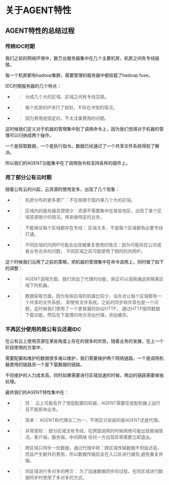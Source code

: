 # 关于AGENT特性

## AGENT特性的总结过程

### 传统IDC时期

我们之前的网络环境中，数万台服务器集中在几个主要机房，机房之间有专线链接。

每一个机房都有hadoop集群，需要管理的服务器中都挂载了hadoop fuse。

IDC时期服务器的几个特点：
* > 分成几个大的区域，区域之间有专线互联。
* > 每个机房的IP进行了规划，不存在冲突的情况。
* > 因为费用是固定的，不太注重费用的问题。

这时候我们定义对于机器的管理集中到了调用命令上，因为我们觉得对于机器的管理可以归纳成两个操作，

一个是获取数据，一个是执行指令。数据已经通过了一个共享文件系统得到了解决。

所以我们的AGENT功能集中在了调用指令和支持各样的插件上。

### 用了部分公有云时期

随着公有云的兴起，云资源的使用变多，出现了几个现象：
* > 机房分布的更多更广：不在局限于国内某几个大的区域。
* > 区域内的服务器资源很少：资源不需要集中在某些地区，出现了某个区域资源很少的情况，用来做特定的业务。
* > 不能保证每个区域都存在专线： 区域太多，不是每个区域都有必要专线打通。
* > 不同区域的内网IP可能会出现被重复使用的情况：因为可能存在公司或者业务合并的问题，
    不同区域之前可能使用了相同的内网IP。

这个时候我们沿用了之前的策略，把机器的管理集中在命令调用上，同时做了如下的调整：

* > AGENT调用方面，我们添加了代理的功能，保证可以调用通这些隔离区域下的机器。
* > 数据获取方面，因为有些区域的机器比较少，没办法让每个区域都有一个共享的文件系统，
即使有文件系统，之前的同步和共享也是一个问题，这时候我们使用了一个更普遍的协议HTTP，
通过HTTP提供数据下载功能，然后在下载慢的地方添加代理，添加缓存。

### 不再区分使用的是公有云还是IDC

在公有云上使用资源在某些角度上存在的很多的优势。随着业务的发展，在上一个阶段使用的方案中，

需要配置和维护的数据很多难以维护，我们需要维护两个网络链路，一个是调用机器使用的链路另一个是下载数据的链路。

不但维护的人力成本高，同时如果需要进行区域加速的时候，两边的链路需要单独处理。

最终我们的AGENT特性集中在：

* > 轻： 云上可能会开了很低配置的机器，AGENT需要在低配机器上运行且不能影响业务。
* > 简单： AGENT和代理合二为一，不用区分安装的是AGENT还是代理。
* > 异常感知： 部分区域没有专线，在跨国调用的时候网络可能出现极端情况。客户端，服务端，中间网络 任何一方出现异常需要立即退出。
* > 跨区域只同步一份数据，通过代理中转：跨区域传输数据不但延迟高，而且产生额外的费用，所以数据传输后会在入口处进行缓存,避免重复传输。
* > 同区域进行多对多的拷贝： 为了加速数据同步的过程，在同区域进行数据同步时使用了多对多的方式。